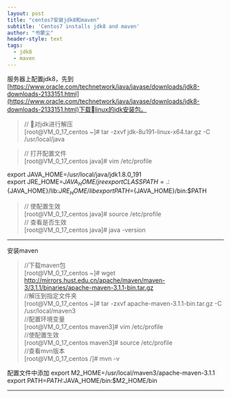 ```yaml
---
layout: post
title: "centos7安装jdk8和maven"
subtitle: 'Centos7 installs jdk8 and maven'
author: "书蒙尘"
header-style: text
tags:
  - jdk8
  - maven
---
```


服务器上配置jdk8，先到[https://www.oracle.com/technetwork/java/javase/downloads/jdk8-downloads-2133151.html](https://www.oracle.com/technetwork/java/javase/downloads/jdk8-downloads-2133151.html)下载linux的jdk安装包。


> // 对jdk进行解压  
[root@VM_0_17_centos ~]# tar -zxvf jdk-8u191-linux-x64.tar.gz -C /usr/local/java

> // 打开配置文件  
[root@VM_0_17_centos java]# vim /etc/profile  

export JAVA_HOME=/usr/local/java/jdk1.8.0_191  
export JRE_HOME=${JAVA_HOME}/jre  
export CLASSPATH=.:${JAVA_HOME}/lib:${JRE_HOME}/lib  
export PATH=${JAVA_HOME}/bin:$PATH  

> // 使配置生效  
[root@VM_0_17_centos java]# source /etc/profile  
// 查看是否生效  
[root@VM_0_17_centos java]# java -version


---

安装maven

> //下载maven包  
[root@VM_0_17_centos ~]# wget http://mirrors.hust.edu.cn/apache/maven/maven-3/3.1.1/binaries/apache-maven-3.1.1-bin.tar.gz  
//解压到指定文件夹  
[root@VM_0_17_centos ~]# tar -zxvf apache-maven-3.1.1-bin.tar.gz -C /usr/local/maven3  
//配置环境变量  
[root@VM_0_17_centos maven3]# vim /etc/profile  
//使配置生效  
[root@VM_0_17_centos maven3]# source /etc/profile  
//查看mvn版本  
[root@VM_0_17_centos /]# mvn -v

配置文件中添加
export M2_HOME=/usr/local/maven3/apache-maven-3.1.1
export PATH=$PATH:$JAVA_HOME/bin:$M2_HOME/bin


---
